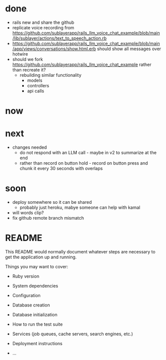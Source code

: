 # done
* rails new and share the github
* replicate voice recording from
https://github.com/sublayerapp/rails_llm_voice_chat_example/blob/main/lib/sublayer/actions/text_to_speech_action.rb
* https://github.com/sublayerapp/rails_llm_voice_chat_example/blob/main/app/views/conversations/show.html.erb should show all messages over hotwire
* should we fork https://github.com/sublayerapp/rails_llm_voice_chat_example rather than recreate it?
  * rebuilding similar functionality
    * models
    * controllers
    * api calls

# now

# next
* changes needed
  * do not respond with an LLM call - maybe in v2 to summarize at the end
  * rather than record on button hold - record on button press and chunk it every 30 seconds with overlaps


# soon
* deploy somewhere so it can be shared
  * probably just heroku, mabye someone can help with kamal
* will words clip?
* fix github remote branch mismatch


# README

This README would normally document whatever steps are necessary to get the
application up and running.

Things you may want to cover:

* Ruby version

* System dependencies

* Configuration

* Database creation

* Database initialization

* How to run the test suite

* Services (job queues, cache servers, search engines, etc.)

* Deployment instructions

* ...
